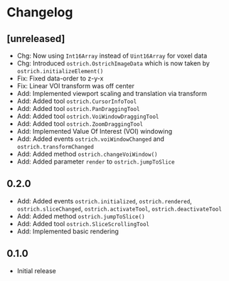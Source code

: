 # Changelog

## [unreleased]

- Chg: Now using `Int16Array` instead of `Uint16Array` for voxel data
- Chg: Introduced `ostrich.OstrichImageData` which is now taken by `ostrich.initializeElement()`
- Fix: Fixed data-order to z-y-x
- Fix: Linear VOI transform was off center
- Add: Implemented viewport scaling and translation via transform
- Add: Added tool `ostrich.CursorInfoTool`
- Add: Added tool `ostrich.PanDraggingTool`
- Add: Added tool `ostrich.VoiWindowDraggingTool`
- Add: Added tool `ostrich.ZoomDraggingTool`
- Add: Implemented Value Of Interest (VOI) windowing
- Add: Added events `ostrich.voiWindowChanged` and `ostrich.transformChanged`
- Add: Added method `ostrich.changeVoiWindow()`
- Add: Added parameter `render` to `ostrich.jumpToSlice`

## 0.2.0

- Add: Added events `ostrich.initialized`, `ostrich.rendered`, `ostrich.sliceChanged`, `ostrich.activateTool`, `ostrich.deactivateTool`
- Add: Added method `ostrich.jumpToSlice()`
- Add: Added tool `ostrich.SliceScrollingTool`
- Add: Implemented basic rendering

## 0.1.0

- Initial release
